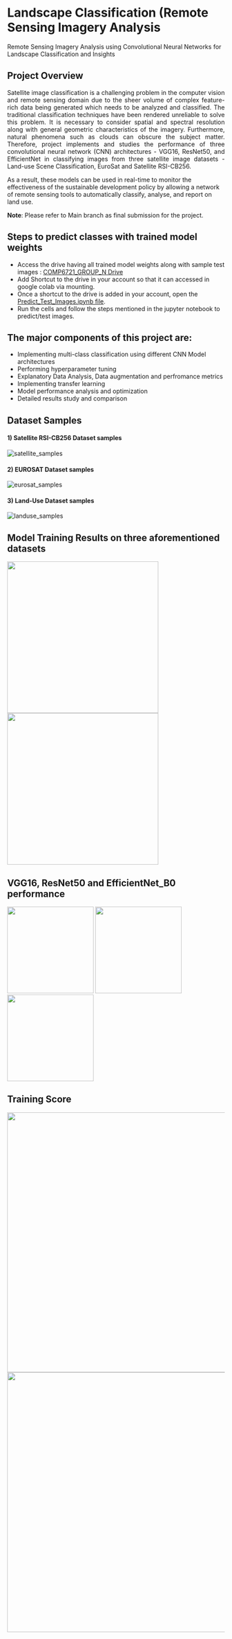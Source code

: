# Landscape Classification (Remote Sensing Imagery Analysis #
Remote Sensing Imagery Analysis using Convolutional Neural Networks for Landscape Classification and Insights

## Project Overview ##

<p align="justify">
Satellite image classification is a challenging problem in the computer vision and remote sensing domain due to the sheer volume of complex feature-rich data being generated which needs to be analyzed and classified. The traditional classification techniques have been rendered unreliable to solve this problem. It is necessary to consider spatial and spectral resolution along with general geometric characteristics of the imagery. Furthermore, natural phenomena such as clouds can obscure the subject matter. Therefore, project implements and studies the performance of three convolutional neural network (CNN) architectures - VGG16, ResNet50, and EfficientNet in classifying images from three satellite image datasets - Land-use Scene Classification, EuroSat and Satellite RSI-CB256. 

As a result, these models can be used in real-time to monitor the effectiveness of the sustainable development policy by allowing a network of remote sensing tools to automatically classify, analyse, and report on land use. 

**Note**: Please refer to Main branch as final submission for the project. 
</p>

## Steps to predict classes with trained model weights ##

* Access the drive having all trained model weights along with sample test images : [ COMP6721_GROUP_N Drive ](https://drive.google.com/drive/folders/1pVE89-GnIktZOd2Te4tHndG6wkYxyA3T?usp=share_link)
* Add Shortcut to the drive in your account so that it can accessed in google colab via mounting.
* Once a shortcut to the drive is added in your account, open the [ Predict_Test_Images.ipynb file](https://github.com/SabaSalehi/LandscapeClassification/blob/main/Predict_Test_Images.ipynb).
* Run the cells and follow the steps mentioned in the jupyter notebook to predict/test images. 

## The major components of this project are: ##

- Implementing multi-class classification using different CNN Model architectures
- Performing hyperparameter tuning
- Explanatory Data Analysis, Data augmentation and perfromance metrics
- Implementing transfer learning
- Model performance analysis and optimization
- Detailed results study and comparison 

## Dataset Samples ##

#### 1) Satellite RSI-CB256 Dataset samples
![satellite_samples](https://github.com/chouhanpreeti/COMP6721_GROUP_N/blob/main/readme_images/satEx.png)

#### 2) EUROSAT Dataset samples
![eurosat_samples](https://github.com/chouhanpreeti/COMP6721_GROUP_N/blob/main/readme_images/EuEx.png)

#### 3) Land-Use Dataset samples
![landuse_samples](https://github.com/chouhanpreeti/COMP6721_GROUP_N/blob/main/readme_images/landEx.png)

## Model Training Results on three aforementioned datasets ##

<p float="left">
  <img src="https://github.com/chouhanpreeti/COMP6721_GROUP_N/blob/main/readme_images/Val_ACC_overall.JPG" width="350" />
  <img src="https://github.com/chouhanpreeti/COMP6721_GROUP_N/blob/main/readme_images/Val_loss_overall.JPG" width="350" /> 
</p>

## VGG16, ResNet50 and EfficientNet_B0 performance ##

<p float="left">
  <img src="https://github.com/chouhanpreeti/COMP6721_GROUP_N/blob/main/readme_images/VGG16_performance.jpeg" width="200" />
  <img src="https://github.com/chouhanpreeti/COMP6721_GROUP_N/blob/main/readme_images/ResNet50_performance.jpeg" width="200" /> 
  <img src="https://github.com/chouhanpreeti/COMP6721_GROUP_N/blob/main/readme_images/Enet_performance.jpeg" width="200" />
</p>

## Training Score ##
<img src="https://github.com/chouhanpreeti/COMP6721_GROUP_N/blob/main/readme_images/Model_results1.JPG" width="600">
<img src="https://github.com/chouhanpreeti/COMP6721_GROUP_N/blob/main/readme_images/Model_results2.JPG" width="600">

